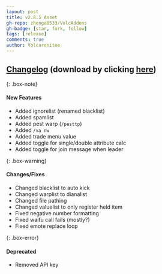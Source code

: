 ```yaml
---
layout: post
title: v2.8.5 Asset
gh-repo: zhenga8533/VolcAddons
gh-badge: [star, fork, follow]
tags: [release]
comments: true
author: Volcaronitee
---
```


## [Changelog](https://github.com/zhenga8533/VolcAddons/releases/tag/v2.8.5) (download by clicking [here](https://github.com/zhenga8533/VolcAddons/releases/download/v2.8.5/VolcAddons.zip))

{: .box-note}
#### New Features
- Added ignorelist (renamed blacklist)
- Added spamlist
- Added pest warp (`/pesttp`)
- Added `/va nw`
- Added trade menu value
- Added toggle for single/double attribute calc
- Added toggle for join message when leader

{: .box-warning}
#### Changes/Fixes
- Changed blacklist to auto kick
- Changed warplist to dianalist
- Changed file pathing
- Changed valuelist to only register held item
- Fixed negative number formatting
- Fixed waifu call fails (mostly?)
- Fixed emote replace loop

{: .box-error}
#### Deprecated
- Removed API key
